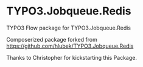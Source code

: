 TYPO3.Jobqueue.Redis
====================

TYPO3 Flow package for TYPO3.Jobqueue.Redis

Composerized package forked from https://github.com/hlubek/TYPO3.Jobqueue.Redis

Thanks to Christopher for kickstarting this Package.
